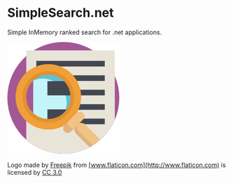 # SimpleSearch.net
Simple InMemory ranked search for .net applications.

![Logo](https://github.com/anth12/SimpleSearch.net/raw/master/logo.png)

Logo made by [Freepik](http://www.freepik.com) from [www.flaticon.com](http://www.flaticon.com) is licensed by [CC 3.0](http://creativecommons.org/licenses/by/3.0/)
